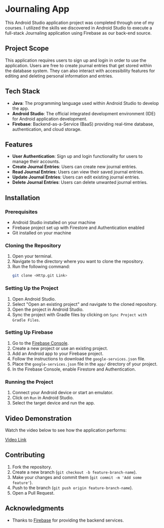 # Journaling App

This Android Studio application project was completed through one of my courses. I utilized the skills we discovered in Android Studio to execute a full-stack Journaling application using Firebase as our back-end source.

## Project Scope
This application requires users to sign up and login in order to use the application. Users are free to create journal entries that get stored within the database system. They can also interact with accessibility features for editing and deleting personal information and entries.

## Tech Stack
- **Java**: The programming language used within Android Studio to develop the app.
- **Android Studio**: The official integrated development environment (IDE) for Android application development.
- **Firebase**: Backend-as-a-Service (BaaS) providing real-time database, authentication, and cloud storage.

## Features
- **User Authentication**: Sign up and login functionality for users to manage their accounts.
- **Create Journal Entries**: Users can create new journal entries.
- **Read Journal Entries**: Users can view their saved journal entries.
- **Update Journal Entries**: Users can edit existing journal entries.
- **Delete Journal Entries**: Users can delete unwanted journal entries.

## Installation

### Prerequisites
- Android Studio installed on your machine
- Firebase project set up with Firestore and Authentication enabled
- Git installed on your machine

### Cloning the Repository
1. Open your terminal.
2. Navigate to the directory where you want to clone the repository.
3. Run the following command:
    ```bash
    git clone <Http.git Link>
    ```

### Setting Up the Project
1. Open Android Studio.
2. Select "Open an existing project" and navigate to the cloned repository.
3. Open the project in Android Studio.
4. Sync the project with Gradle files by clicking on `Sync Project with Gradle Files`.

### Setting Up Firebase
1. Go to the [Firebase Console](https://console.firebase.google.com/).
2. Create a new project or use an existing project.
3. Add an Android app to your Firebase project.
4. Follow the instructions to download the `google-services.json` file.
5. Place the `google-services.json` file in the `app/` directory of your project.
6. In the Firebase Console, enable Firestore and Authentication.

### Running the Project
1. Connect your Android device or start an emulator.
2. Click on `Run` in Android Studio.
3. Select the target device and run the app.

## Video Demonstration
Watch the video below to see how the application performs:

[Video Link](https://github.com/RavjotD/Mobile-Programming/assets/154561313/350f77fa-6c18-44ea-9972-c9ac14cc8e52)

## Contributing
1. Fork the repository.
2. Create a new branch (`git checkout -b feature-branch-name`).
3. Make your changes and commit them (`git commit -m 'Add some feature'`).
4. Push to the branch (`git push origin feature-branch-name`).
5. Open a Pull Request.



## Acknowledgments
- Thanks to [Firebase](https://firebase.google.com/) for providing the backend services.


